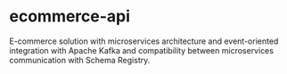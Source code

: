 # ecommerce-api
E-commerce solution with microservices architecture and event-oriented integration with Apache Kafka and compatibility between microservices communication with Schema Registry.
